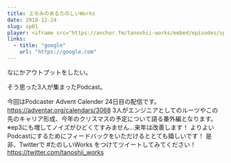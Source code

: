 ```yaml
---
title: エモみのあるたのしいWorks
date: 2018-12-24
slug: sp01
player: <iframe src="https://anchor.fm/tanoshii-works/embed/episodes/sp01-Works-e2qt7a" height="130px" width="100%" frameborder="0" scrolling="no"></iframe>
links:
  - title: "google"
    url: "https://google.com"
---
```


なにかアウトプットをしたい。

そう思った3人が集まったPodcast。

今回はPodcaster Advent Calender 24日目の配信です。 https://adventar.org/calendars/3068
3人がエンジニアとしてのルーツやこの先のキャリア形成、今年のクリスマスの予定について語る番外編となります。
※ep3にも増してノイズがひどくてすみません...来年は改善します！
よりよいPodcastにするためにフィードバックをいただけるととても嬉しいです！
是非、Twitterで #たのしいWorks をつけてツイートしてみてください！
https://twitter.com/tanoshii_works

